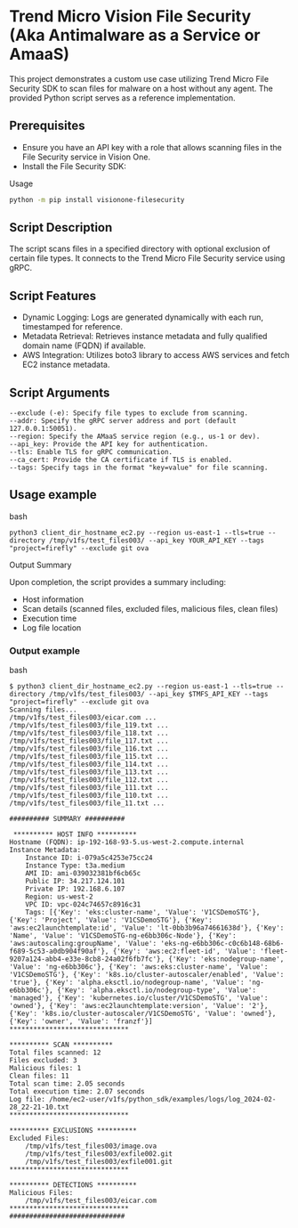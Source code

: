 # Trend Micro Vision File Security (Aka Antimalware as a Service or AmaaS)

This project demonstrates a custom use case utilizing Trend Micro File Security SDK to scan files for malware on a host without any agent. The provided Python script serves as a reference implementation.

## Prerequisites

- Ensure you have an API key with a role that allows scanning files in the File Security service in Vision One.
- Install the File Security SDK:

Usage
```bash
python -m pip install visionone-filesecurity
```

## Script Description

The script scans files in a specified directory with optional exclusion of certain file types. It connects to the Trend Micro File Security service using gRPC.

## Script Features

- Dynamic Logging: Logs are generated dynamically with each run, timestamped for reference.
- Metadata Retrieval: Retrieves instance metadata and fully qualified domain name (FQDN) if available.
- AWS Integration: Utilizes boto3 library to access AWS services and fetch EC2 instance metadata.

## Script Arguments

```--directory (-d): Specify the directory to scan.
--exclude (-e): Specify file types to exclude from scanning.
--addr: Specify the gRPC server address and port (default 127.0.0.1:50051).
--region: Specify the AMaaS service region (e.g., us-1 or dev).
--api_key: Provide the API key for authentication.
--tls: Enable TLS for gRPC communication.
--ca_cert: Provide the CA certificate if TLS is enabled.
--tags: Specify tags in the format "key=value" for file scanning.
```

## Usage example

bash
```
python3 client_dir_hostname_ec2.py --region us-east-1 --tls=true --directory /tmp/v1fs/test_files003/ --api_key YOUR_API_KEY --tags "project=firefly" --exclude git ova
```

Output Summary

Upon completion, the script provides a summary including:

- Host information
- Scan details (scanned files, excluded files, malicious files, clean files)
- Execution time
- Log file location

### Output example
bash
```
$ python3 client_dir_hostname_ec2.py --region us-east-1 --tls=true --directory /tmp/v1fs/test_files003/ --api_key $TMFS_API_KEY --tags "project=firefly" --exclude git ova
Scanning files...
/tmp/v1fs/test_files003/eicar.com ...
/tmp/v1fs/test_files003/file_119.txt ...
/tmp/v1fs/test_files003/file_118.txt ...
/tmp/v1fs/test_files003/file_117.txt ...
/tmp/v1fs/test_files003/file_116.txt ...
/tmp/v1fs/test_files003/file_115.txt ...
/tmp/v1fs/test_files003/file_114.txt ...
/tmp/v1fs/test_files003/file_113.txt ...
/tmp/v1fs/test_files003/file_112.txt ...
/tmp/v1fs/test_files003/file_111.txt ...
/tmp/v1fs/test_files003/file_110.txt ...
/tmp/v1fs/test_files003/file_11.txt ...

########## SUMMARY ##########

 ********** HOST INFO **********
Hostname (FQDN): ip-192-168-93-5.us-west-2.compute.internal
Instance Metadata:
	Instance ID: i-079a5c4253e75cc24
	Instance Type: t3a.medium
	AMI ID: ami-039032381bf6cb65c
	Public IP: 34.217.124.101
	Private IP: 192.168.6.107
	Region: us-west-2
	VPC ID: vpc-024c74657c8916c31
	Tags: [{'Key': 'eks:cluster-name', 'Value': 'V1CSDemoSTG'}, {'Key': 'Project', 'Value': 'V1CSDemoSTG'}, {'Key': 'aws:ec2launchtemplate:id', 'Value': 'lt-0bb3b96a74661638d'}, {'Key': 'Name', 'Value': 'V1CSDemoSTG-ng-e6bb306c-Node'}, {'Key': 'aws:autoscaling:groupName', 'Value': 'eks-ng-e6bb306c-c0c6b148-68b6-f689-5c53-a0db904f90af'}, {'Key': 'aws:ec2:fleet-id', 'Value': 'fleet-9207a124-abb4-e33e-8cb8-24a02f6fb7fc'}, {'Key': 'eks:nodegroup-name', 'Value': 'ng-e6bb306c'}, {'Key': 'aws:eks:cluster-name', 'Value': 'V1CSDemoSTG'}, {'Key': 'k8s.io/cluster-autoscaler/enabled', 'Value': 'true'}, {'Key': 'alpha.eksctl.io/nodegroup-name', 'Value': 'ng-e6bb306c'}, {'Key': 'alpha.eksctl.io/nodegroup-type', 'Value': 'managed'}, {'Key': 'kubernetes.io/cluster/V1CSDemoSTG', 'Value': 'owned'}, {'Key': 'aws:ec2launchtemplate:version', 'Value': '2'}, {'Key': 'k8s.io/cluster-autoscaler/V1CSDemoSTG', 'Value': 'owned'}, {'Key': 'owner', 'Value': 'franzf'}]
******************************

********** SCAN **********
Total files scanned: 12
Files excluded: 3
Malicious files: 1
Clean files: 11
Total scan time: 2.05 seconds
Total execution time: 2.07 seconds
Log file: /home/ec2-user/v1fs/python_sdk/examples/logs/log_2024-02-28_22-21-10.txt
******************************

********** EXCLUSIONS **********
Excluded Files:
	/tmp/v1fs/test_files003/image.ova
	/tmp/v1fs/test_files003/exfile002.git
	/tmp/v1fs/test_files003/exfile001.git
******************************

********** DETECTIONS **********
Malicious Files:
	/tmp/v1fs/test_files003/eicar.com
******************************
#############################
```
